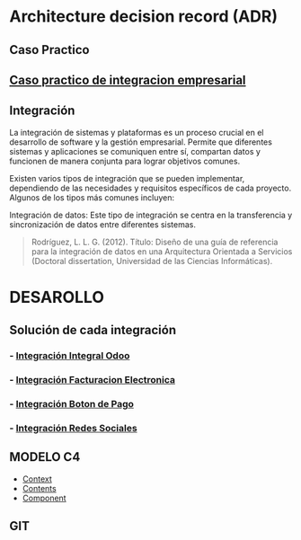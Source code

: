 # Architecture decision record (ADR)

## Caso Practico
## [Caso practico de integracion empresarial ](/Caso%20de%20Integracion%20Empresarial.md)

## Integración
La integración de sistemas y plataformas es un proceso crucial en el desarrollo de software y la gestión empresarial. Permite que diferentes sistemas y aplicaciones se comuniquen entre sí, compartan datos y funcionen de manera conjunta para lograr objetivos comunes.

Existen varios tipos de integración que se pueden implementar, dependiendo de las necesidades y requisitos específicos de cada proyecto. Algunos de los tipos más comunes incluyen:

Integración de datos: Este tipo de integración se centra en la transferencia y sincronización de datos entre diferentes sistemas. 
> Rodríguez, L. L. G. (2012). Título: Diseño de una guía de referencia para la integración de datos en una Arquitectura Orientada a Servicios (Doctoral dissertation, Universidad de las Ciencias Informáticas).

# DESAROLLO
## Solución de cada integración
### - [Integración Integral Odoo](/ADR/Integracion%20integral%20Odoo.md)
### - [Integración Facturacion Electronica](/ADR/Integracion%20Facturacion%20Electronica.md)
### - [Integración Boton de Pago](/ADR/Integraccion%20Pagos.md)
### - [Integración Redes Sociales](/ADR/Integracion%20Redes%20Sociales.md)

## MODELO C4
- [Context](/C4/Context.md)
- [Contents](/C4/Contents.md)
- [Component](/C4/Component.md)

## GIT


